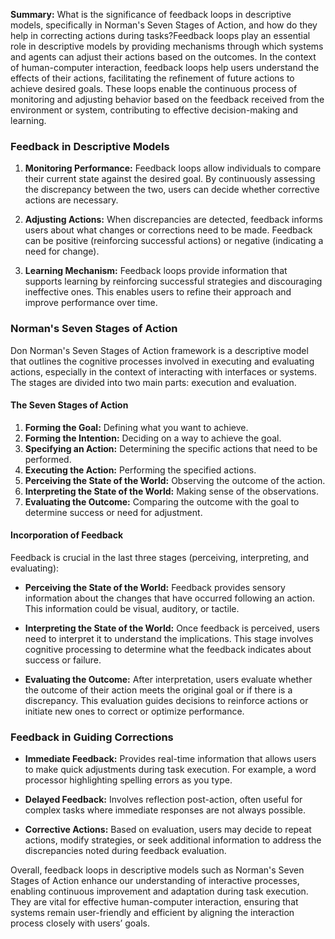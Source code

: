 **Summary:**
What is the significance of feedback loops in descriptive models, specifically in Norman's Seven Stages of Action, and how do they help in correcting actions during tasks?Feedback loops play an essential role in descriptive models by providing mechanisms through which systems and agents can adjust their actions based on the outcomes. In the context of human-computer interaction, feedback loops help users understand the effects of their actions, facilitating the refinement of future actions to achieve desired goals. These loops enable the continuous process of monitoring and adjusting behavior based on the feedback received from the environment or system, contributing to effective decision-making and learning.

### Feedback in Descriptive Models

1. **Monitoring Performance:** Feedback loops allow individuals to compare their current state against the desired goal. By continuously assessing the discrepancy between the two, users can decide whether corrective actions are necessary.
   
2. **Adjusting Actions:** When discrepancies are detected, feedback informs users about what changes or corrections need to be made. Feedback can be positive (reinforcing successful actions) or negative (indicating a need for change).
   
3. **Learning Mechanism:** Feedback loops provide information that supports learning by reinforcing successful strategies and discouraging ineffective ones. This enables users to refine their approach and improve performance over time.

### Norman's Seven Stages of Action

Don Norman's Seven Stages of Action framework is a descriptive model that outlines the cognitive processes involved in executing and evaluating actions, especially in the context of interacting with interfaces or systems. The stages are divided into two main parts: execution and evaluation.

#### The Seven Stages of Action

1. **Forming the Goal:** Defining what you want to achieve.
2. **Forming the Intention:** Deciding on a way to achieve the goal.
3. **Specifying an Action:** Determining the specific actions that need to be performed.
4. **Executing the Action:** Performing the specified actions.
5. **Perceiving the State of the World:** Observing the outcome of the action.
6. **Interpreting the State of the World:** Making sense of the observations.
7. **Evaluating the Outcome:** Comparing the outcome with the goal to determine success or need for adjustment.

#### Incorporation of Feedback

Feedback is crucial in the last three stages (perceiving, interpreting, and evaluating):

- **Perceiving the State of the World:** Feedback provides sensory information about the changes that have occurred following an action. This information could be visual, auditory, or tactile.
  
- **Interpreting the State of the World:** Once feedback is perceived, users need to interpret it to understand the implications. This stage involves cognitive processing to determine what the feedback indicates about success or failure.
  
- **Evaluating the Outcome:** After interpretation, users evaluate whether the outcome of their action meets the original goal or if there is a discrepancy. This evaluation guides decisions to reinforce actions or initiate new ones to correct or optimize performance.

### Feedback in Guiding Corrections

- **Immediate Feedback:** Provides real-time information that allows users to make quick adjustments during task execution. For example, a word processor highlighting spelling errors as you type.

- **Delayed Feedback:** Involves reflection post-action, often useful for complex tasks where immediate responses are not always possible.

- **Corrective Actions:** Based on evaluation, users may decide to repeat actions, modify strategies, or seek additional information to address the discrepancies noted during feedback evaluation.

Overall, feedback loops in descriptive models such as Norman's Seven Stages of Action enhance our understanding of interactive processes, enabling continuous improvement and adaptation during task execution. They are vital for effective human-computer interaction, ensuring that systems remain user-friendly and efficient by aligning the interaction process closely with users’ goals.